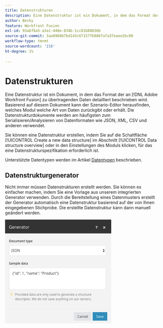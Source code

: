 ```yaml
---
title: Datenstrukturen
description: Eine Datenstruktur ist ein Dokument, in dem das Format der an Adobe Workfront Fusion zu übertragenden Daten detailliert beschrieben wird. Basierend auf diesem Dokument kann der Szenario-Editor herausfinden, welches Modul welche Art von Daten zurückgibt oder erhält. Die Datenstrukturdokumente werden am häufigsten zum Serialisieren/Analysieren von Datenformaten wie JSON, XML, CSV und anderen verwendet.
author: Becky
feature: Workfront Fusion
exl-id: 93abf8a5-a3a1-448e-834b-1cc81b88036b
source-git-commit: 3aa896867bd143c67157fb886fafa37eaee2bc00
workflow-type: tm+mt
source-wordcount: '216'
ht-degree: 1%

---
```


# Datenstrukturen

Eine Datenstruktur ist ein Dokument, in dem das Format der an [!DNL Adobe Workfront Fusion] zu übertragenden Daten detailliert beschrieben wird. Basierend auf diesem Dokument kann der Szenario-Editor herausfinden, welches Modul welche Art von Daten zurückgibt oder erhält. Die Datenstrukturdokumente werden am häufigsten zum Serialisieren/Analysieren von Datenformaten wie JSON, XML, CSV und anderen verwendet.

Sie können eine Datenstruktur erstellen, indem Sie auf die Schaltfläche [!UICONTROL Create a new data structure] im Abschnitt [!UICONTROL Data structure overview] oder in den Einstellungen des Moduls klicken, für das eine Datenstrukturspezifikation erforderlich ist.

Unterstützte Datentypen werden im Artikel [Datentypen](/help/workfront-fusion/references/mapping-panel/data-types/item-data-types.md) beschrieben.


## Datenstrukturgenerator

Nicht immer müssen Datenstrukturen erstellt werden. Sie können es einfacher machen, indem Sie eine Vorlage aus unserem integrierten Generator verwenden. Durch die Bereitstellung eines Datenmusters erstellt der Generator automatisch eine Datenstruktur basierend auf der von Ihnen eingegebenen Stichprobe. Die erstellte Datenstruktur kann dann manuell geändert werden.

![Datenstruktur-Generator](assets/data-structure-generator-350x341.jpg)
